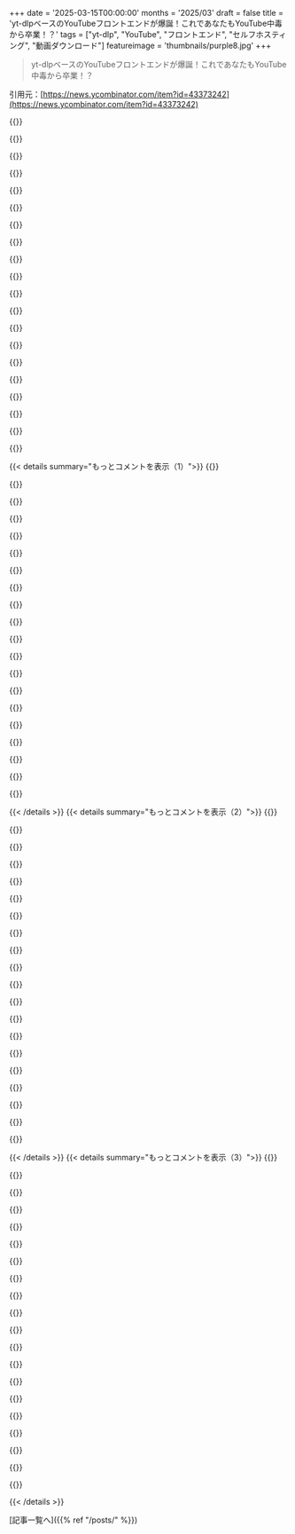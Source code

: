 +++
date = '2025-03-15T00:00:00'
months = '2025/03'
draft = false
title = 'yt-dlpベースのYouTubeフロントエンドが爆誕！これであなたもYouTube中毒から卒業！？'
tags = ["yt-dlp", "YouTube", "フロントエンド", "セルフホスティング", "動画ダウンロード"]
featureimage = 'thumbnails/purple8.jpg'
+++

> yt-dlpベースのYouTubeフロントエンドが爆誕！これであなたもYouTube中毒から卒業！？

引用元：[https://news.ycombinator.com/item?id=43373242](https://news.ycombinator.com/item?id=43373242)

{{<matomeQuote body="マジで頼むから、みんながyt-dlpを使いやすくするのやめてくれ。Googleが潰したがる気持ちがどんどん高まっちゃうじゃん。" userName="tracerbulletx" createdAt="2025-03-15T20:30:18" color="">}}

{{<matomeQuote body="激しく同意。YouTubeのダウンローダーは、バックアップとか、自分の動画にフェアユースで使うために必要不可欠だよね。でも、広告なしのフロントエンドにしちゃう人がいるせいで、取り締まりが厳しくなって、結局ダウンロードできなくなっちゃうかも…。YouTubeがプレミアムユーザーに動画ファイルをダウンロードさせてくれればいいのに。あと、中国のSNSは動画を普通にダウンロードできるのに、欧米のテック企業はほぼ全部ブロックしてるのが謎。" userName="Gigachad" createdAt="2025-03-15T21:36:55" color="#45d325">}}

{{<matomeQuote body="＞中国のSNSは動画を普通にダウンロードできる<br>マジで、そうなったらそっち使うしかないかもね。YouTubeって立場が微妙だよね。パブリックドメインのコンテンツは自由にダウンロードさせてほしいけど、そうじゃないのもあるし。アップローダーがダウンロードを許可するか選べるようにすればいいのにね。あと、yt-dlを使いやすくしてYouTubeと競合するレベルにするのはマジでやめてほしい。YouTube Redは音楽も込みで考えたらめっちゃお得だし、もう何年も契約してる。YouTubeの収入源はほぼ広告なんだから、タダで使う権利なんてないんだよ。" userName="999900000999" createdAt="2025-03-16T00:44:24" color="">}}

{{<matomeQuote body="＞YouTubeの収入源はほぼ広告なんだから、タダで使う権利なんてないんだよ。<br>言いたいことはわかるけど、広告だけじゃないんだよね。ネットでずっと監視されるのが嫌なんだよ。広告と監視を分けてくれれば、監視だけブロックするのに。今はそれが無理じゃん。sponsorblockは使ってないし、広告で全く同じセリフを喋ってたら信用できなくなるって話、めっちゃわかる。" userName="dspillett" createdAt="2025-03-16T12:49:13" color="#785bff">}}

{{<matomeQuote body="使う権利がないって言い過ぎじゃね？広告の間、目と耳をふさいだらどうなるの？それでもYouTubeを使う権利ないって言うの？" userName="WD-42" createdAt="2025-03-16T02:37:16" color="">}}

{{<matomeQuote body="まあ、イエスでもありノーでもあるかな…（どっちかっていうとノー寄り）。<br>使う権利がないって言うのは別にいいと思う。だって、YouTubeはサービスを提供してて、使い方を決めてるんだから。目をつぶる件だけど、ブラウザで動画を再生して、YouTubeが広告を見たって判断すれば、YouTubeとクリエイターにお金が入るよね。でも、これはあくまで一般論としてどうかって話で、もしみんながそうしたら、広告のクリック率が下がって、広告を出す企業がお金を払わなくなると思う。そしたら、YouTubeもクリエイターも儲からなくなる。" userName="mrmattyboy" createdAt="2025-03-16T08:22:28" color="">}}

{{<matomeQuote body="そんな考えが出てくること自体がマジでヤバいし、ディストピアだわ。何を見て何を聞くかは、人間の基本的な権利じゃん。しかも、それは譲渡できない権利なんだから、契約とか利用規約で奪えるもんじゃないでしょ。そういうことを受け入れる人がいるから、マジでそうなるかもしれないんだよ。最初はミュートできなくして、そのうちカメラで監視して、最終的には脳にチップ埋め込んで、広告をちゃんと見てるかチェックするようになるかもね。そんなこと考えただけでマジで気持ち悪い。" userName="margana" createdAt="2025-03-16T14:22:15" color="">}}

{{<matomeQuote body="それって、仕事の会議をミュートする権利があるって言ってるようなもんじゃん。そりゃそうだけど、クビになるだけだよ。でも、仕事もYouTubeも、生活必需品でも人権でもないから、別に問題ないと思う。" userName="yyhhsj0521" createdAt="2025-03-16T16:45:09" color="">}}

{{<matomeQuote body="YouTube見てる間はカメラをオンにして、広告の間、目と耳がふさがってないかチェックするシステムとか作るかもね。目と耳がふさがってたら、動画を一時停止して、解除しないと再生できないようにするとか。" userName="msravi" createdAt="2025-03-16T09:50:44" color="">}}

{{<matomeQuote body="＞YouTubeって立場が微妙だよね。パブリックドメインのコンテンツは自由にダウンロードさせてほしいけど、そうじゃないのもあるし。<br>管轄によるんだよね。俺の国（フランス）とか一部の国では、素材のライセンスに関係なく、個人的な使用目的であれば、誰でも保存する権利があるんだよね。（«droit à la copie privée»、”私的複製権”って言うんだ）。" userName="littlestymaar" createdAt="2025-03-16T20:54:23" color="#ff5733">}}

{{<matomeQuote body="これってアメリカの企業に、個人でコピーするための仕組みを提供することを義務付けることになるのかな？<br>理論的には、もしそんなことになったらYouTubeは地域制限をかけるかもしれないね。" userName="999900000999" createdAt="2025-03-16T22:38:06" color="">}}

{{<matomeQuote body="残念ながらそうじゃないんだよね。DRMもまだ合法だし。<br>ストレージメディア（SDカードとかHDDとか）を買うたびに著作権業界に税金を払ってるのに、この権利がないのはマジで残念…<br>つまり、YouTubeが動画のダウンロードを禁止する法的な理由はないってこと。（ダウンロードリンクを提供したからって、IPホルダーに訴えられることはないよ）。" userName="littlestymaar" createdAt="2025-03-16T22:59:22" color="">}}

{{<matomeQuote body="自分で言ってるじゃん。YouTubeが立ち止まって、こういう事態を招かないために何ができるか考えるべきだよね。<br>他の場所でも言ったけど、根本的な原因はこういうフロントエンドを開発してる人たちじゃなくて、公式のフロントエンドがユーザーを満足させてないってことなんだよ。" userName="jjulius" createdAt="2025-03-15T23:44:58" color="#ff5733">}}

{{<matomeQuote body="YouTubeのダウンローダーなんて、YouTubeが始まった頃からあるじゃん。<br>最近になって急に人気が出たとか、そういうわけじゃないと思うけど。" userName="nulld3v" createdAt="2025-03-15T23:37:20" color="">}}

{{<matomeQuote body="人気が出るとすぐ閉鎖されるけどね。<br>yt-dlp自体、(めっちゃ人気があった) youtube-dl のフォークだし。" userName="dijit" createdAt="2025-03-16T00:15:48" color="">}}

{{<matomeQuote body="youtube-dl はほとんど活動停止しちゃったんだよね。著作権で保護されたコンテンツをダウンロードするユニットテストが問題になったけど、修正されたし。<br>yt-dlp がより活発なフォークになったってだけ。" userName="soulofmischief" createdAt="2025-03-16T00:19:08" color="">}}

{{<matomeQuote body="人々のせいっていうより、Googleがそういうものを求めさせるように仕向けちゃってるからじゃないかな。" userName="jjulius" createdAt="2025-03-15T21:21:26" color="#ff33a1">}}

{{<matomeQuote body="そりゃ、お金を払うより無料で手に入れたいって人が多いよね。そんなの当たり前のことじゃん。" userName="Gigachad" createdAt="2025-03-15T21:37:45" color="">}}

{{<matomeQuote body="こういう機能とか、yt-dlp が提供してる機能のためにお金を払う方法がないんだよね。もしあったら喜んで払ってたのに。" userName="freehorse" createdAt="2025-03-15T21:45:52" color="#38d3d3">}}

{{<matomeQuote body="YouTube Premium に加入すれば、広告なしで見れるよ。" userName="Arainach" createdAt="2025-03-15T22:16:18" color="">}}

{{< details summary="もっとコメントを表示（1）">}}
{{<matomeQuote body="いやいや、それは違うって。広告めっちゃあるよ。Googleが出してるんじゃないだけで、動画投稿者が自分で入れてるんだよね。YouTubeがクリエイターにお金をちゃんと払ってないから、食っていくために仕方ないんだろうけど。でもなんか、YouTubeがユーザーが金払ってるサービスを提供しないで、クリエイターに広告載せさせてるって感じしない？" userName="moron4hire" createdAt="2025-03-15T22:25:54" color="">}}

{{<matomeQuote body="それってなんか変な意見じゃない？そもそも”広告”って何？企業が動画内の”広告”を削除したら、検閲だって騒ぐでしょ？例えば、チャンネルがメーカーから無料で送られてきたハードウェアのレビュー動画を投稿したら、その動画全部が広告なの？" userName="Arainach" createdAt="2025-03-16T05:24:55" color="">}}

{{<matomeQuote body="＞”広告”とは何か<br>線引きは難しいけど、線はあると思うよ。例えば、動画の内容から急に話が逸れてスポンサーの話を始めたら、それは明らかに広告だよね。<br>＞企業が動画内の”広告”を削除したら、検閲だって騒ぐでしょ？<br>削除は難しいかもだけど、禁止は簡単だよ。企業はいつもそういう契約を結んでるじゃん。<br>＞メーカーから無料で送られてきたハードウェアのレビュー動画は広告？<br>場合によると思うけど、答えは重要じゃない。許可するかしないか決められる簡単なカテゴリだよ。" userName="Dylan16807" createdAt="2025-03-16T23:50:25" color="#45d325">}}

{{<matomeQuote body="HNってマジで謎。企業がヘイトスピーチを規制すると「言論の自由」とか言い出すくせに、企業がスポンサー付きコンテンツを禁止しろって言うんだもん。" userName="Arainach" createdAt="2025-03-17T04:10:35" color="">}}

{{<matomeQuote body="それは違うよ。Steamを見てみなよ。PCゲーマーは、無料の海賊版じゃなくて、DRM管理された有料ゲームを選んでるじゃん。インディーゲームですらそうだよ。Gabe Newellが言ってたけど、海賊版問題は値段じゃなくてサービスの問題なんだって。便利なら人は払うんだよ。" userName="samrus" createdAt="2025-03-16T15:07:10" color="#38d3d3">}}

{{<matomeQuote body="＞無料の方が良いってこと？<br>それってただのビデオデッキじゃん？" userName="Dylan16807" createdAt="2025-03-16T04:36:18" color="">}}

{{<matomeQuote body="NetflixとかSpotifyとかSteamが証明してるじゃん。お金の問題じゃなくて、サービスの問題なんだって。良いサービスは海賊版が出回らないんだよ。" userName="chii" createdAt="2025-03-16T03:34:24" color="">}}

{{<matomeQuote body="え、マジで？全部海賊版問題あるじゃん。海賊版が減る時は、DRMが強化された時でしょ。サービスじゃないって。" userName="Mindwipe" createdAt="2025-03-16T08:01:19" color="">}}

{{<matomeQuote body="Steamが反例だよ。あそこだけ海賊版対策を分かってる。Gabe Newellが”海賊版はサービスの問題”って言ってるじゃん。ユーザーから搾取することしか考えてない企業が多いんだよ。" userName="samrus" createdAt="2025-03-16T15:12:08" color="#38d3d3">}}

{{<matomeQuote body="つまり、yt-dlpはオープンソースにすべきじゃなかったってこと？HNに投稿すべきじゃなかったってこと？" userName="modmodmod" createdAt="2025-03-15T22:04:33" color="">}}

{{<matomeQuote body="ad blockerについても同じように思う？" userName="yimby2001" createdAt="2025-03-15T21:13:30" color="">}}

{{<matomeQuote body="Ad blockerは基本的には広告をブロックするためのものだよね。Yt-dlpは広告ブロック以外の使い道もある。" userName="freehorse" createdAt="2025-03-15T21:20:42" color="">}}

{{<matomeQuote body="根本的な問題は、公共サービスじゃない”Youtube”が一つしかないことだよね。それに頼ることが良いことなのかどうかは分からないな。" userName="jrm4" createdAt="2025-03-16T02:18:43" color="">}}

{{<matomeQuote body="なんで公共サービスであるべきなの？" userName="phantomathkg" createdAt="2025-03-16T03:59:00" color="">}}

{{<matomeQuote body="Youtubeが閉鎖したかったわけじゃないと思うよ。動画をプラットフォームから削除したい理由はたくさんあるし。RIAAが削除要請を送ったからでしょ。" userName="nadermx" createdAt="2025-03-16T01:22:01" color="#ff5c5c">}}

{{<matomeQuote body="今年、AlphaGoogleはad-blockerを潰そうとしてる。だからYoutubeは、広告サーバーに接続してコマーシャルを再生できない場合、60秒後に再生を中断するんだ。<br>これからこうなるだろうね。<br>1) Youtubeはyt-dlpみたいなソフトを攻撃して、AlphaGoogleが許可したプレイヤーだけが動画を再生できるようにする。<br>2) Youtubeはコマーシャルを動画に直接エンコードする。<br>両方とも起こるよ。’もし’じゃなくて’いつ’の問題。" userName="thomassmith65" createdAt="2025-03-16T02:01:06" color="#785bff">}}

{{<matomeQuote body="＞Youtube will encode commercials directly into the videos it streams<br>彼らは広告のインプレッションを追跡しやすくするために、わざとコマーシャルを別々にストリームしてるんだよ。広告を同じフィードに組み込むのは技術的には簡単だし、動画全体を再エンコードする必要もない。だから、そうしない理由があるはず。" userName="zozbot234" createdAt="2025-03-16T02:12:39" color="#45d325">}}

{{<matomeQuote body="もしyt-dlpが完全にシャットダウンされたら、多くのパワーユーザーやクリエイターはYouTubeを使い物にならないと感じて、一番近い競合に乗り換えるだろうね。yt-dlpみたいなツールは、プロとしてYouTubeに関わるには必要不可欠だよ。動画リアクションを作るだけでも必要だし。YTは収益化できるけど、平均的なクリエイターには雀の涙しか払わない。だから競争の脅威は現実的なんだよ。" userName="zozbot234" createdAt="2025-03-15T21:27:31" color="#ff5c5c">}}

{{<matomeQuote body="＞ lot of power users and creators would find the YouTube platform useless for themselves and abandon it en masse for its nearest competitor.<br>そうかな？今は何でも収益化されてるし(YouTuberは稼ぐために動画を作る)、視聴者もいるし、どこにも行けないんじゃない？" userName="aucisson_masque" createdAt="2025-03-15T22:24:12" color="">}}

{{<matomeQuote body="似たような解決策を使ったことある人に質問なんだけど、新しいコンテンツを見つける良い方法ってある？普段は登録チャンネルばっか見てるんだけど、週に1回くらいはオススメに出てくる動画も楽しんでるんだよね。プラットフォームから離れると、①YouTubeに行ったらもうオフプラットフォームで見た動画が出てくるし、②視聴習慣が変わってもオススメに反映されないんじゃないかって心配。何か勘違いしてたり、見落としてる点とかあるかな？例えば、学会の発表動画とかよくオススメされるんだけど、いつ発表があるか知らないからYouTubeに頼っちゃってる。" userName="greggyb" createdAt="2025-03-15T18:17:58" color="">}}


{{< /details >}}
{{< details summary="もっとコメントを表示（2）">}}
{{<matomeQuote body="コンテンツの発掘は、見たいものが少数のクリエイターとか地域に集中してる社会的な問題だと思う。技術的には、全部を索引するよりも、Khan academyみたいな要のクリエイターを見つけて、そこからたまに広げていく方が効率的。だから、発掘を自動化するコスパは、20分かけて100時間以上楽しめる要のクリエイターを見つけるより良くないと思う。または、iOS developmentならfatbobmanみたいなRSSフィードのグループから探すとか。コンテンツ探しに時間かけるより、他のことした方が良くない？マネタイズのために発掘が重要視されてるけどね。" userName="tmpz22" createdAt="2025-03-15T18:26:54" color="#ff5733">}}

{{<matomeQuote body="確かにそうだけど、オススメ機能のすごいところって、全く探してなかったものを見つけられることだと思うんだよね。コロンブスが西大陸を見つけたみたいな。例えば、iOSとレシピ動画ばっかり見てた人が、たまたまダンス動画を見て人生が変わるとか。" userName="siavosh" createdAt="2025-03-15T19:03:32" color="#45d325">}}

{{<matomeQuote body="＞ダンス動画を見て人生が変わる<br>マジで言ってんの？ダンス動画で人生変わるとかありえなくね？新しいものに触れて人生が変わるなんてロマンチックすぎ。特にマネタイズされてる環境じゃありえないでしょ。毎日新しいものに触れてるけど、本当に影響があるのは0.0001%くらいでしょ。GoogleとかFacebookが勧めてくる広告だらけの動画を10万本も見なきゃいけないなんてありえない。" userName="tmpz22" createdAt="2025-03-15T21:47:19" color="">}}

{{<matomeQuote body="小さなこと、予想外のことが人生に大きな影響を与えるって人もいると思うよ。例えば、すごく面白いものに出会って、そこから深い知識を得てキャリアが変わったり、友達や結婚相手に出会ったりとか。オススメ機能がクソだと、こういう出会いのために10万本の動画を見なきゃいけない気がするんだよね。" userName="siavosh" createdAt="2025-03-16T02:30:43" color="#38d3d3">}}

{{<matomeQuote body="I.e.は、つまり(isとiを覚えよう)<br>E.g.は、例えば(exampleとeを覚えよう)" userName="triyambakam" createdAt="2025-03-16T00:08:46" color="">}}

{{<matomeQuote body="YouTubeのオススメのおかげで興味を持ったことがたくさんある。" userName="Unearned5161" createdAt="2025-03-15T19:48:29" color="">}}

{{<matomeQuote body="もしローカルでオススメ機能を作るとしたら、どんなシグナルを使いたい？平均からどれくらい外れた情報を参考にしたい？オンラインのソーシャルメディアの情報も使う？" userName="toomuchtodo" createdAt="2025-03-15T19:10:50" color="">}}

{{<matomeQuote body="良いアイデアだね。1つはHNでの言及。2つ目はredditでの言及だけど、いろいろ条件が必要かな。とりあえず、HNの最近のYouTubeリンクを表示するページがあると便利かも！" userName="creer" createdAt="2025-03-15T19:49:36" color="#ff5c5c">}}

{{<matomeQuote body="こんなのを見つけたよ。<br>https://www.graze.social/<br>https://www.graze.social/blog/grazer-algorithm-engine<br>https://github.com/graze-social/grazer" userName="toomuchtodo" createdAt="2025-03-21T02:46:46" color="">}}

{{<matomeQuote body="なんでローカルだけなのさ？ YouTubeのレコメンドAPI使えばいいじゃん。どうせビデオ自体はYouTube API使ってるんだから。" userName="charcircuit" createdAt="2025-03-15T20:56:07" color="">}}

{{<matomeQuote body="そりゃあ、好きなだけ情報を集めて、クライアントが使えるようにフィードを作ればいいんだよ（再公開もアリ）。ローカルでも、コンテナでも、ATプロトコルのPDSでも動かせる。アルゴリズムとかディスカバリーとか、レコメンデーションの主導権を握るってこと。" userName="toomuchtodo" createdAt="2025-03-15T21:06:13" color="#785bff">}}

{{<matomeQuote body="俺はサードパーティのアプリで動画見て、公式アプリでコンテンツ探してるよ。ビデオを直接クリックする代わりに、シェアから非公式アプリで広告なしで見るんだ。" userName="atum47" createdAt="2025-03-15T18:34:30" color="">}}

{{<matomeQuote body="それって、おすすめに影響ある？" userName="greggyb" createdAt="2025-03-16T14:06:20" color="">}}

{{<matomeQuote body="俺もYouTubeのアルゴリズムがクソだから調べたけど、探索用のAPIが見つからなかった。そりゃそうだよな、YouTubeが見るものをコントロールしてマネタイズしたいんだから。理想は、オープンソースのおすすめアルゴリズムをマーケットプレイスから選んで、YouTubeはS3バケットとインデックスのラッパーになること。" userName="siavosh" createdAt="2025-03-15T18:29:44" color="#45d325">}}

{{<matomeQuote body="もっと完璧な世界なら、S3バケットなんてないんだけどな。" userName="bluebarbet" createdAt="2025-03-15T19:28:13" color="">}}

{{<matomeQuote body="データをどこかに保存する必要があるし、S3互換のターゲットなら柔軟性と選択肢が広がるんだよ。ローカル（Minio）でも、リモートでもいい。クライアントはどこにあるか気にしない。Internet ArchiveのAPIだってS3っぽいし。" userName="toomuchtodo" createdAt="2025-03-15T19:30:02" color="#38d3d3">}}

{{<matomeQuote body="Perplexityのサブスクリプションを始めてもうすぐ1ヶ月だけど、もうディープリサーチのサブスクリプションなしでは生きられないかも。この1ヶ月で、他の方法では見つけられなかったであろうYouTube動画をたくさん見つけたんだ。情報が多すぎて困ってるくらい。しばらく休憩して整理しないと。" userName="borgdefenser" createdAt="2025-03-16T13:01:43" color="#ff5733">}}

{{<matomeQuote body="俺は何年もUnhook[0]を使ってるから、おすすめ動画とかYouTubeのホームページを見ると逆にビックリするんだよね。友達とか、自然な偶然で新しいクリエイターを見つけるのが一番だよ。それに、アルゴリズムフィードを避ければ、ADHDとか無駄なスクロールにも効果があるよ。<br>[0] https://unhook.app/" userName="prophesi" createdAt="2025-03-15T19:05:04" color="#ff5733">}}

{{<matomeQuote body="Safari使ってるならVinegar拡張機能チェックしてみて。昔のYouTubeと変わらないけど、動画が全部HTML5の<video>になってるよ。" userName="marxisttemp" createdAt="2025-03-15T19:32:59" color="">}}

{{<matomeQuote body="おすすめが目当てで、ログアウトしたFirefoxプロファイルで特定の動画を見てるんだよね。あと、発展途上国からブラウジングすると、再生数とか登録者の少ない小規模クリエイターの動画がおすすめされやすい気がする。" userName="BlueGh0st" createdAt="2025-03-15T19:39:54" color="">}}


{{< /details >}}
{{< details summary="もっとコメントを表示（3）">}}
{{<matomeQuote body="HNのディスカッションで紹介されてるYouTubeリンクは結構クリックしてるよ。もっと欲しいくらい。動画のおすすめは完璧とは言えないけど（同じようなのばっかり出てくるし）、たまに役立つものもあった。" userName="creer" createdAt="2025-03-15T19:47:01" color="">}}

{{<matomeQuote body="いい質問だね。はっきりした答えはないけど、いくつか考えられるのは…<br>・マジで運。たまに、完全に偶然チャンネルとかクリエイターとかブログを見つけることがある。RSSリーダーとかHNをよく見てるから、コンテンツが自然と入ってくる感じ。<br>・フィード（ウェブサイトのRSSフィードとか、reddit/YouTube）をフォローしてると、関連フィードが見つかることがある。誰かが友達のクールなプロジェクトについて書いて、YouTube/github/ブログへのリンクを貼ったりするからね。" userName="modmodmod" createdAt="2025-03-15T18:25:11" color="">}}

{{<matomeQuote body="hub.dockerかghcr.ioにpremade imageを作って、pullしてrunするだけでアップデートも自動化できるようにしてくれない？セルフホスティング界隈じゃ普通だし、そうしないとインストールしない人が多いと思うよ。みんな40～50個くらいのサービスをインストールしてるから、gitアップデートで管理なんて無理。" userName="PaulKeeble" createdAt="2025-03-15T18:09:21" color="#ff5733">}}

{{<matomeQuote body="やったよ。" userName="modmodmod" createdAt="2025-03-15T21:43:34" color="#ff5c5c">}}

{{<matomeQuote body="了解、提案ありがとう。" userName="modmodmod" createdAt="2025-03-15T18:09:43" color="#45d325">}}

{{<matomeQuote body="Videocrawl[1]ってサービスを作ったんだけど、LLMを使って学習と視聴体験を向上させるのが目的だよ。トランスクリプトの抽出とか、要約とか、チャットベースでのインタラクションは普通にできる。さらに、フレームを分析してコードスニペットとか参考文献とかソースとかも抽出する。<br>例えば、OpenAI Agentの動画をVideocrawlで見てみて[2]。LLMは動画からの学習方法を大きく変える可能性があると思う。<br>1. https://www.videocrawl.dev/<br>2. https://www.videocrawl.dev/studio?url=https%3A%2F%2Fwww.yout..." userName="shekhargulati" createdAt="2025-03-16T06:36:37" color="">}}

{{<matomeQuote body="アクティブユーザーは何人くらいいるの？" userName="dockerd" createdAt="2025-03-18T14:06:09" color="">}}

{{<matomeQuote body="YouTubeの動画ページにボタンを追加するブラウザ拡張が欲しいんだよね。ボタンを押すとyt-dlpでダウンロードして、ipfsみたいなところに保存して、無料の動画サイトにインデックスとして投稿するみたいな。<br>要するに、動画のインデックス/検索/発見プロトコル（httpでもいい）があって、誰でもメタデータと、ipfsみたいな分散型コンテンツアドレスシステムのリンクを投稿できる、YouTube、TikTokみたいなプラットフォームの代替になるようなもの。Blueskyみたいなプラットフォームでも使える。人気のある動画はより多くの“シード”/“ミラー”を持つようになる。一番の問題は面白いコンテンツを十分に確保することだから、ブラウザ拡張が役立つ。‘シェア’ボタンを押すだけでローカルにも保存されるし、他のデバイスでも見れるようになるし、他の人も見れるようになる。" userName="notepad0x90" createdAt="2025-03-15T19:48:30" color="">}}

{{<matomeQuote body="それって、海賊版プラットフォームのことだよね。資金調達とかアウトリーチとか、始めるのがかなり難しいと思うよ。" userName="idle_zealot" createdAt="2025-03-15T19:55:04" color="">}}

{{<matomeQuote body="著作権侵害って誰がするんだろ？正直、YouTubeの動画の著作権持ってる人が誰か知らないんだよね。クリエイターが持ってると思うし、共有されるの喜ぶ人も多いんじゃないかな。Googleこそが、クリエイターの作品から価値を吸い上げようとしてるんだよ。" userName="jasonfarnon" createdAt="2025-03-16T04:00:58" color="">}}

{{<matomeQuote body="著作権者が誰か知らなかったり、著作権者がOKしてくれるって勝手に思ってれば、問題ないってことになっちゃうね。" userName="furyofantares" createdAt="2025-03-16T04:38:03" color="">}}

{{<matomeQuote body="それを他の人と共有すると著作権侵害になるけど、個人のクラウドとして使うのはありだよね。DropboxとかOneDriveとかGdriveみたいなもんだけど、検索できたり、共有できたり、一般公開できたりするってこと（これらのサービスも、既に任意のデータの公開共有は許可してるし）。" userName="notepad0x90" createdAt="2025-03-15T22:43:27" color="">}}

{{<matomeQuote body="欲しいのは、ユーザーが管理できるキャッシュレイヤーみたいなものだよね。Webページとか動画を見ると、全部ダウンロードしてるんだから、ローカルキャッシュに書き込んどけばいいじゃん。で、ブラウザ拡張で「このバージョンを保存」ってタグ付けして、キャッシュから削除されないようにする。<br>IPFSと組み合わせれば最強だよね。みんなが興味あるページのバージョンを保存して、インターネットアーカイブを作るんだ。<br>Webは元々キャッシュを前提に設計されてるから、技術的には可能なんだけど、Googleみたいな大企業は、ユーザーにコントロールされたくないから、邪魔するんだよね。P2P技術も嫌ってるし。" userName="globular-toast" createdAt="2025-03-16T10:28:14" color="#38d3d3">}}

{{<matomeQuote body="クリップボードにあるURLでyt-dlpコマンドを呼び出すスクリプトをIPFSサーバーに書く。" userName="ivanjermakov" createdAt="2025-03-15T21:54:25" color="">}}

{{<matomeQuote body="数年前に同じようなのを作ったことあるよ[0]。検索にはYouTube APIを使ったんだ。作る過程は楽しかった。<br>ホスティングはHerokuを選んだんだけど、ytdlpをダウンロードしたせいでデプロイが削除されちゃったんだ！結局、自分のサーバーにデプロイして使えるようにしたよ。<br>[0]: https://github.com/huytd/xaudio" userName="huydotnet" createdAt="2025-03-15T18:52:16" color="#38d3d3">}}

{{<matomeQuote body="あはは、ChristianのGitHubプロフィールのvi/vimのpronounが好き。[0]今まで見たことなかった。<br>[0]: https://github.com/christian-fei" userName="tasuki" createdAt="2025-03-15T20:27:20" color="">}}

{{<matomeQuote body="プライベートブラウジングだと（またはGitHubにログインしてないと）表示されないみたい。" userName="modmodmod" createdAt="2025-03-16T13:18:20" color="">}}

{{<matomeQuote body="もしかしたら俺のはmgとかemacsで作ったやつかも。" userName="johnisgood" createdAt="2025-03-15T22:48:48" color="">}}

{{<matomeQuote body="誰かからコピペしたんだけど、誰からだっけなー。忘れちゃった。" userName="modmodmod" createdAt="2025-03-15T20:34:39" color="">}}

{{<matomeQuote body="”アルゴリズムによってキュレーションされた”ものじゃなくて、時系列順のフィードに戻したかったんだよね。<br>Youtubeのホームページの左上にある’Subscriptions’リンクは、登録したものだけを表示するから、それをブックマークするといいよ。" userName="ss64" createdAt="2025-03-15T19:41:22" color="#45d325">}}


{{< /details >}}


[記事一覧へ]({{% ref "/posts/" %}})
